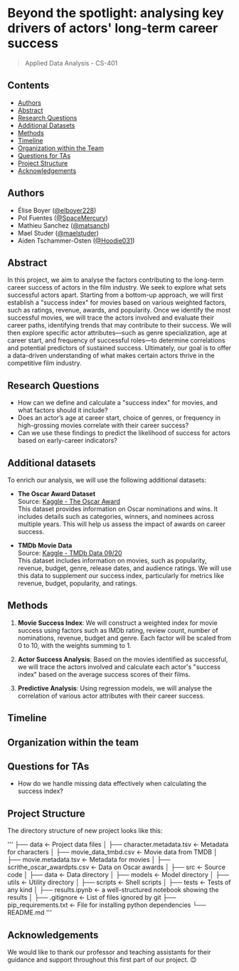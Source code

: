 
# Beyond the spotlight: analysing key drivers of actors' long-term career success

> Applied Data Analysis - CS-401

## Contents

* [Authors](#authors)
* [Abstract](#abstract)
* [Research Questions](#research-questions)
* [Additional Datasets](#additional-datasets)
* [Methods](#methods)
* [Timeline](#timeline)
* [Organization within the Team](#organization-within-the-team)
* [Questions for TAs](#questions-for-tas)
* [Project Structure](#project-structure)
* [Acknowledgements](#acknowledgements)

## Authors

* Élise Boyer ([@elboyer228](https://github.com/elboyer228))
* Pol Fuentes ([@SpaceMercury](https://github.com/SpaceMercury))
* Mathieu Sanchez ([@matsanch](https://github.com/matsanch))
* Mael Studer ([@maelstuder](https://github.com/maelstuder))
* Aiden Tschammer-Osten ([@Hoodie031](https://github.com/Hoodie031))

## Abstract

In this project, we aim to analyse the factors contributing to the long-term career success of actors in the film industry. We seek to explore what sets successful actors apart. Starting from a bottom-up approach, we will first establish a "success index" for movies based on various weighted factors, such as ratings, revenue, awards, and popularity. Once we identify the most successful movies, we will trace the actors involved and evaluate their career paths, identifying trends that may contribute to their success. We will then explore specific actor attributes—such as genre specialization, age at career start, and frequency of successful roles—to determine correlations and potential predictors of sustained success. Ultimately, our goal is to offer a data-driven understanding of what makes certain actors thrive in the competitive film industry.

## Research Questions

* How can we define and calculate a "success index" for movies, and what factors should it include?
* Does an actor’s age at career start, choice of genres, or frequency in high-grossing movies correlate with their career success?
* Can we use these findings to predict the likelihood of success for actors based on early-career indicators?

## Additional datasets

To enrich our analysis, we will use the following additional datasets:

* **The Oscar Award Dataset**  
  Source: [Kaggle - The Oscar Award](https://www.kaggle.com/datasets/unanimad/the-oscar-award)  
  This dataset provides information on Oscar nominations and wins. It includes details such as categories, winners, and nominees across multiple years. This will help us assess the impact of awards on career success.

* **TMDb Movie Data**  
  Source: [Kaggle - TMDb Data 09/20](https://www.kaggle.com/datasets/kakarlaramcharan/tmdb-data-0920)  
  This dataset includes information on movies, such as popularity, revenue, budget, genre, release dates, and audience ratings. We will use this data to supplement our success index, particularly for metrics like revenue, budget, popularity, and ratings.

## Methods

1. **Movie Success Index**:
   We will construct a weighted index for movie success using factors such as IMDb rating, review count, number of nominations, revenue, budget and genre. Each factor will be scaled from 0 to 10, with the weights summing to 1.

2. **Actor Success Analysis**:
    Based on the movies identified as successful, we will trace the actors involved and calculate each actor's "success index" based on the average success scores of their films.

3. **Predictive Analysis**:
    Using regression models, we will analyse the correlation of various actor attributes with their career success.

## Timeline

## Organization within the team

## Questions for TAs

* How do we handle missing data effectively when calculating the success index?

## Project Structure

The directory structure of new project looks like this:

'''
├── data                        <- Project data files
│   ├── character.metadata.tsv          <- Metadata for characters
│   ├── movie_data_tmbd.csv             <- Movie data from TMDB
│   ├── movie.metadata.tsv              <- Metadata for movies
│   ├── scrithe_oscar_awardpts.csv      <- Data on Oscar awards
│
├── src                         <- Source code
│   ├── data                            <- Data directory
│   ├── models                          <- Model directory
│   ├── utils                           <- Utility directory
│   ├── scripts                         <- Shell scripts
│
├── tests                       <- Tests of any kind
│
├── results.ipynb               <- a well-structured notebook showing the results
│
├── .gitignore                  <- List of files ignored by git
├── pip_requirements.txt        <- File for installing python dependencies
└── README.md
'''

## Acknowledgements

We would like to thank our professor and teaching assistants for their guidance and support throughout this first part of our project. 😊
